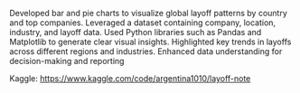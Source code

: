 Developed bar and pie charts to visualize global layoff patterns by country and top companies. Leveraged a dataset containing company, location, industry, and layoff data. Used Python libraries such as Pandas and Matplotlib to generate clear visual insights. Highlighted key trends in layoffs across different regions and industries. Enhanced data understanding for decision-making and reporting


Kaggle: https://www.kaggle.com/code/argentina1010/layoff-note
